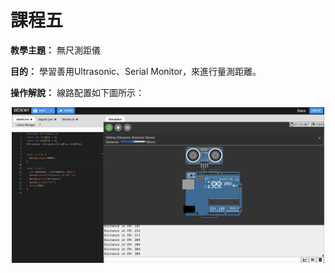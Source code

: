 # 課程五

**教學主題：** 無尺測距儀
	
**目的：** 學習善用Ultrasonic、Serial Monitor，來進行量測距離。

**操作解說：** 線路配置如下圖所示：
<br>
<div align="center">
	<img src="./Wokwi截圖.png" alt="Editor" width="500">
</div>
<br>
